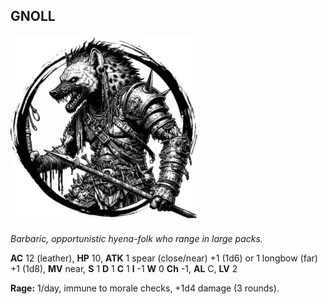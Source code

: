 ## GNOLL

![](images/gnoll.webp)

_Barbaric, opportunistic hyena-folk who range in large packs._

**AC** 12 (leather), **HP** 10, **ATK** 1 spear (close/near) +1 (1d6) or 1 longbow (far) +1 (1d8), **MV** near, **S** 1 **D** 1 **C** 1 **I** -1 **W** 0 **Ch** -1, **AL** C, **LV** 2

**Rage:** 1/day, immune to morale checks, +1d4 damage (3 rounds).

